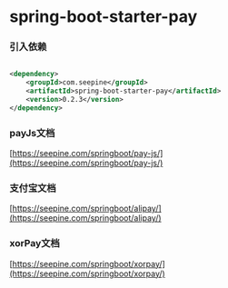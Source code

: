 # spring-boot-starter-pay

### 引入依赖

```xml

<dependency>
    <groupId>com.seepine</groupId>
    <artifactId>spring-boot-starter-pay</artifactId>
    <version>0.2.3</version>
</dependency>
```

### payJs文档

[https://seepine.com/springboot/pay-js/](https://seepine.com/springboot/pay-js/)

### 支付宝文档

[https://seepine.com/springboot/alipay/](https://seepine.com/springboot/alipay/)

### xorPay文档

[https://seepine.com/springboot/xorpay/](https://seepine.com/springboot/xorpay/)
